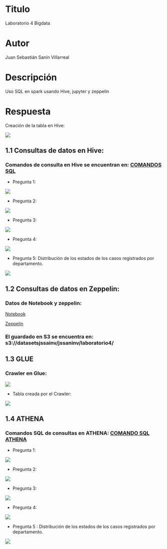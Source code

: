 # Titulo

Laboratorio 4 Bigdata

# Autor

Juan Sebastián Sanín Villarreal

# Descripción

Uso SQL en spark usando Hive, jupyter y zeppelin


# Respuesta

Creación de la tabla en Hive:

![](https://i.ibb.co/h2w2yD2/Tabla-Covid.png)

## 1.1 Consultas de datos en Hive:

### Comandos de consulta en Hive se encuentran en: [COMANDOS SQL](https://github.com/sanin08/ST0263jssaninv/blob/main/BigData/Laboratorios/Laboratorio4/Laboratorio%204%20BigData.txt)

* Pregunta 1:

![](https://i.ibb.co/s3fTmFR/Pregunta-1.png)

* Pregunta 2: 

![](https://i.ibb.co/s3fTmFR/Pregunta-1.png)

* Pregunta 3:

![](https://i.ibb.co/ngVYRLL/Pregunta-3.png)

* Pregunta 4:

![](https://i.ibb.co/4PfqzHC/Pregunta-4.png)

* Pregunta 5: Distribución de los estados de los casos registrados por departamento.

![](https://i.ibb.co/CzcjXZF/Pregunta-5.png)

## 1.2 Consultas de datos en Zeppelin:

### Datos de Notebook y zeppelin:

[Notebook](https://github.com/sanin08/ST0263jssaninv/blob/main/BigData/Laboratorios/Laboratorio4/laboratorio4..ipynb)

[Zeppelin](https://github.com/sanin08/ST0263jssaninv/blob/main/BigData/Laboratorios/Laboratorio4/laboratorio4.zpln)

### El guardado en S3 se encuentra en: s3://datasetsjssainv/jssaninv/laboratorio4/


## 1.3 GLUE 
### Crawler en Glue:

![](https://i.ibb.co/M61xJC4/GLUE.png)

* Tabla creada por el Crawler:

![](https://i.ibb.co/VYbCLt7/Tabla-Glue.png)

## 1.4 ATHENA

### Comandos SQL de consultas en ATHENA: [COMANDO SQL ATHENA](https://github.com/sanin08/ST0263jssaninv/blob/main/BigData/Laboratorios/Laboratorio4/Laboratorio%204%20BigData%20ATHENA.txt)

* Pregunta 1:

![](https://i.ibb.co/BLGcvg8/Pregunta1-Athena.png)

* Pregunta 2: 

![](https://i.ibb.co/9rKV2gs/Pregunta2-zeppelin.png)

* Pregunta 3:

![](https://i.ibb.co/5x9QxK3/Pregunta3-zeppelin.png)

* Pregunta 4:

![](https://i.ibb.co/zVFmWvV/Pregunta4-zeppelin.png)

* Pregunta 5 : Distribución de los estados de los casos registrados por departamento.

![](https://i.ibb.co/hmDVBrG/Pregunta5-zeppelin.png)





